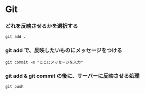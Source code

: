 # Git
### どれを反映させるかを選択する 
```
git add .
```

### git add  で、反映したいものにメッセージをつける
```
git commit -m "ここにメッセージを入力"
```

### git add & git commit の後に、サーバーに反映させる処理
```
git push
```